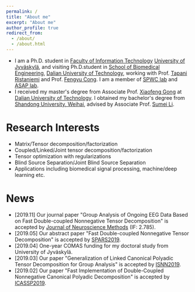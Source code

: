 ```yaml
---
permalink: /
title: "About me"
excerpt: "About me"
author_profile: true
redirect_from: 
  - /about/
  - /about.html
---
```


- I am a Ph.D. student in [Faculty of Information Technology](https://www.jyu.fi/it/en) [University of Jyväskylä](https://jyu.fi/en), and visiting Ph.D.student in [School of Biomedical Engineering](http://bme.dlut.edu.cn/), [Dalian University of Technology](http://en.dlut.edu.cn/), working with Prof. [Tapani Ristaniemi](http://users.jyu.fi/~riesta/) and Prof. [Fengyu Cong](http://www.escience.cn/people/cong/index.html). I am a member of [SPWC lab](https://www.jyu.fi/it/en/research/research-areas/software-and-telecommunication-technology/signal-processing) and [ASAP lab](http://www.escience.cn/people/cong/asap.html).
- I received my master's degree from Associate Prof. [Xiaofeng Gong](http://faculty.dlut.edu.cn/xfgong/zh_CN/index/699431/list/index.htm) at [Dalian University of Technology](http://en.dlut.edu.cn/). I obtained my bachelor's degree from [Shandong University, Weihai](https://www.wh.sdu.edu.cn/), advised by Associate Prof. [Sumei Li](https://ie.wh.sdu.edu.cn/info/1073/1253.htm).

Research Interests
======
- Matrix/Tensor decomposition/factorization
- Coupled/Linked/Joint tensor decomposition/factorization
- Tensor optimization with regularizations
- Blind Source Separation/Joint Blind Source Separation
- Applications including biomedical signal processing, machine/deep learning etc.

News 
======
- [2019.11] Our journal paper "Group Analysis of Ongoing EEG Data Based on Fast
Double-coupled Nonnegative Tensor Decomposition" is accepted by [Journal of Neuroscience Methods](https://www.sciencedirect.com/science/article/pii/S0165027019303590) (IF: 2.785).
- [2019.05] Our abstract paper "Fast Double-coupled Nonnegative Tensor Decomposition" is accepted by [SPARS2019](http://www.spars-workshop.org/en/index.html).
- [2019.04] One-year COMAS funding for my doctoral study from University of Jyväskylä.
- [2019.03] Our paper "Generalization of Linked Canonical Polyadic Tensor Decomposition for Group Analysis" is accepted by [ISNN2019](https://conference.cs.cityu.edu.hk/isnn/).
- [2019.02] Our paper "Fast Implementation of Double-Coupled Nonnegative Canonical Polyadic Decomposition" is accepted by [ICASSP2019](https://2019.ieeeicassp.org/).
